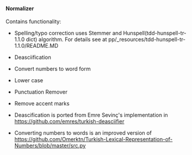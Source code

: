 #### Normalizer

Contains functionality:
- Spelling/typo correction uses Stemmer and Hunspell(tdd-hunspell-tr-1.1.0 dict) algorithm. For details see at pp/_resources/tdd-hunspell-tr-1.1.0/README.MD
- Deasciification
- Convert numbers to word form
- Lower case
- Punctuation Remover
- Remove accent marks

- Deascification is ported from Emre Sevinç's implementation in https://github.com/emres/turkish-deasciifier
- Converting numbers to words is an improved version of https://github.com/Omerktn/Turkish-Lexical-Representation-of-Numbers/blob/master/src.py